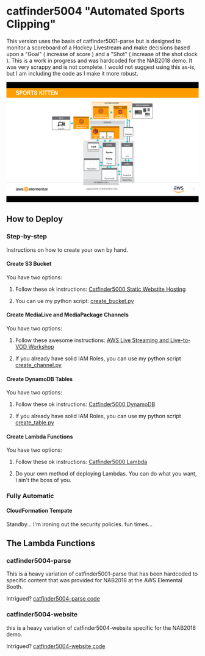 # catfinder5004 "Automated Sports Clipping"

This version uses the basis of catfinder5001-parse but is designed to monitor a scoreboard of a Hockey Livestream and make decisions based upon a "Goal" ( increase of score ) and a "Shot" ( increase of the shot clock ). This is a work in progress and was hardcoded for the NAB2018 demo. It was very scrappy and is not complete. I would not suggest using this as-is, but I am including the code as I make it more robust.

![catfinder5004 diagram](catfinder5004.png)

## How to Deploy

### Step-by-step

Instructions on how to create your own by hand.

#### Create S3 Bucket

You have two options:

1. Follow these ok instructions: [Catfinder5000 Static Webstite Hosting](catfinder5000/LAB/1_StaticWebHosting/README.md)

2. You can ue my python script: [create_bucket.py](catfinder5004-createchannel/create_bucket.py)

#### Create MediaLive and MediaPackage Channels

You have two options:

1. Follow these awesome instructions: [AWS Live Streaming and Live-to-VOD Workshop](https://github.com/aws-samples/aws-media-services-simple-live-workflow)

1. If you already have solid IAM Roles, you can use my python script [create_channel.py](catfinder5004-createchannel/create_channel.py)

#### Create DynamoDB Tables

You have two options:

1. Follow these ok instructions: [Catfinder5000 DynamoDB](../catfinder5000/LAB/2_DynamoDB/README.md)

1. If you already have solid IAM Roles, you can use my python script [create_table.py](catfinder5004-createchannel/create_table.py)

#### Create Lambda Functions

You have two options:

1. Follow these ok instructions: [Catfinder5000 Lambda](../catfinder5000/LAB/3_lambda/README.md)

1. Do your own method of deploying Lambdas. You can do what you want, I ain't the boss of you.

### Fully Automatic

#### CloudFormation Tempate

Standby... I'm ironing out the security policies. fun times...

## The Lambda Functions

### catfinder5004-parse

This is a heavy variation of catfinder5001-parse that has been hardcoded to specific content that was provided for NAB2018 at the AWS Elemental Booth.

Intrigued? [catfinder5004-parse code](catfinder5004-parse/)

### catfinder5004-website

this is a heavy variation of catfinder5004-website specific for the NAB2018 demo.

Intrigued? [catfinder5004-website code](catfinder5004-website/)
